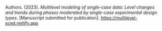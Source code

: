Authors. (2023). *Multilevel modeling of single-case data: Level changes and trends during phases moderated by single-case experimental design types*. [Manuscript submitted for publication]. https://multilevel-sced.netlify.app
